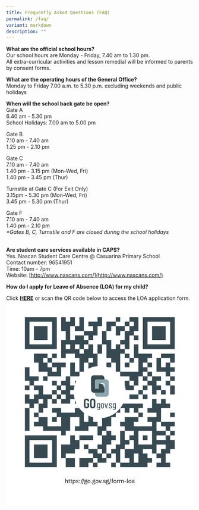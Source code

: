 ```yaml
---
title: Frequently Asked Questions (FAQ)
permalink: /faq/
variant: markdown
description: ""
---
```

**What are the official school hours?**  
Our school hours are Monday - Friday, 7.40 am to 1.30 pm.  
All extra-curricular activities and lesson remedial will be informed to parents by consent forms.  
  
**What are the operating hours of the General Office?**  
Monday to Friday 7.00 a.m. to 5.30 p.m. excluding weekends and public holidays    
  
**When will the school back gate be open?**           
Gate A  
6.40 am - 5.30 pm   
School Holidays: 7.00 am to 5.00 pm  
  
Gate B  
7.10 am - 7.40 am  
1.25 pm - 2.10 pm  
  
Gate C  
7.10 am - 7.40 am  
1.40 pm - 3.15 pm (Mon-Wed, Fri)  
1.40 pm - 3.45 pm (Thur)  
  
Turnstile at Gate C (For Exit Only)  
3.15pm - 5.30 pm (Mon-Wed, Fri)  
3.45 pm - 5.30 pm (Thur)  
  
Gate F  
7.10 am - 7.40 am  
1.40 pm - 2.10 pm  
_\*Gates B, C, Turnstile and F are closed during the school holidays_  
                  
  
**Are student care services available in CAPS?**                 
Yes. Nascan Student Care Centre @ Casuarina Primary School   
Contact number: 96541951  
Time: 10am - 7pm  
Website: [http://www.nascans.com/](http://www.nascans.com/)  
  
  
**How do I apply for Leave of Absence (LOA) for my child?**  

Click **[HERE](https://form.gov.sg/60fba258d0fde70012525a82)** or scan the QR code below to access the LOA application form.
![](/images/CAPS%20LOA-sch%20website.png)